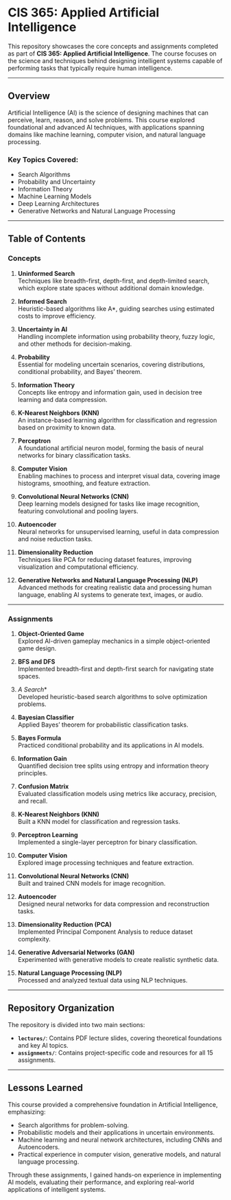 # CIS 365: Applied Artificial Intelligence

This repository showcases the core concepts and assignments completed as part of **CIS 365: Applied Artificial Intelligence**. The course focuses on the science and techniques behind designing intelligent systems capable of performing tasks that typically require human intelligence.

---

## Overview

Artificial Intelligence (AI) is the science of designing machines that can perceive, learn, reason, and solve problems. This course explored foundational and advanced AI techniques, with applications spanning domains like machine learning, computer vision, and natural language processing.

### Key Topics Covered:
- Search Algorithms
- Probability and Uncertainty
- Information Theory
- Machine Learning Models
- Deep Learning Architectures
- Generative Networks and Natural Language Processing

---

## Table of Contents

### **Concepts**
1. **Uninformed Search**  
   Techniques like breadth-first, depth-first, and depth-limited search, which explore state spaces without additional domain knowledge.
   
2. **Informed Search**  
   Heuristic-based algorithms like A*, guiding searches using estimated costs to improve efficiency.

3. **Uncertainty in AI**  
   Handling incomplete information using probability theory, fuzzy logic, and other methods for decision-making.

4. **Probability**  
   Essential for modeling uncertain scenarios, covering distributions, conditional probability, and Bayes’ theorem.

5. **Information Theory**  
   Concepts like entropy and information gain, used in decision tree learning and data compression.

6. **K-Nearest Neighbors (KNN)**  
   An instance-based learning algorithm for classification and regression based on proximity to known data.

7. **Perceptron**  
   A foundational artificial neuron model, forming the basis of neural networks for binary classification tasks.

8. **Computer Vision**  
   Enabling machines to process and interpret visual data, covering image histograms, smoothing, and feature extraction.

9. **Convolutional Neural Networks (CNN)**  
   Deep learning models designed for tasks like image recognition, featuring convolutional and pooling layers.

10. **Autoencoder**  
   Neural networks for unsupervised learning, useful in data compression and noise reduction tasks.

11. **Dimensionality Reduction**  
   Techniques like PCA for reducing dataset features, improving visualization and computational efficiency.

12. **Generative Networks and Natural Language Processing (NLP)**  
   Advanced methods for creating realistic data and processing human language, enabling AI systems to generate text, images, or audio.

---

### **Assignments**
1. **Object-Oriented Game**  
   Explored AI-driven gameplay mechanics in a simple object-oriented game design.

2. **BFS and DFS**  
   Implemented breadth-first and depth-first search for navigating state spaces.

3. **A* Search**  
   Developed heuristic-based search algorithms to solve optimization problems.

4. **Bayesian Classifier**  
   Applied Bayes’ theorem for probabilistic classification tasks.

5. **Bayes Formula**  
   Practiced conditional probability and its applications in AI models.

6. **Information Gain**  
   Quantified decision tree splits using entropy and information theory principles.

7. **Confusion Matrix**  
   Evaluated classification models using metrics like accuracy, precision, and recall.

8. **K-Nearest Neighbors (KNN)**  
   Built a KNN model for classification and regression tasks.

9. **Perceptron Learning**  
   Implemented a single-layer perceptron for binary classification.

10. **Computer Vision**  
   Explored image processing techniques and feature extraction.

11. **Convolutional Neural Networks (CNN)**  
   Built and trained CNN models for image recognition.

12. **Autoencoder**  
   Designed neural networks for data compression and reconstruction tasks.

13. **Dimensionality Reduction (PCA)**  
   Implemented Principal Component Analysis to reduce dataset complexity.

14. **Generative Adversarial Networks (GAN)**  
   Experimented with generative models to create realistic synthetic data.

15. **Natural Language Processing (NLP)**  
   Processed and analyzed textual data using NLP techniques.

---

## Repository Organization

The repository is divided into two main sections:
- **`lectures/`**: Contains PDF lecture slides, covering theoretical foundations and key AI topics.
- **`assignments/`**: Contains project-specific code and resources for all 15 assignments.

---

## Lessons Learned

This course provided a comprehensive foundation in Artificial Intelligence, emphasizing:
- Search algorithms for problem-solving.
- Probabilistic models and their applications in uncertain environments.
- Machine learning and neural network architectures, including CNNs and Autoencoders.
- Practical experience in computer vision, generative models, and natural language processing.

Through these assignments, I gained hands-on experience in implementing AI models, evaluating their performance, and exploring real-world applications of intelligent systems.
